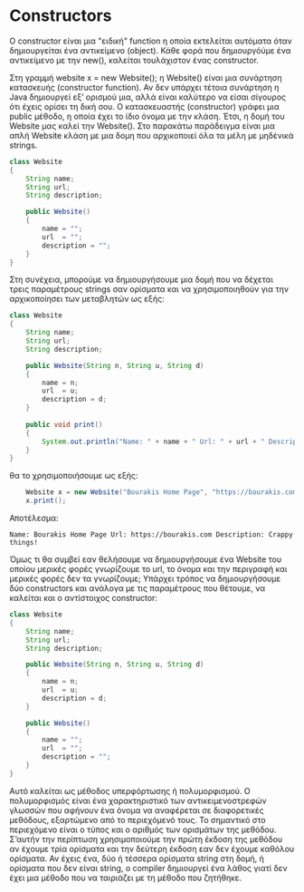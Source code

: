 # Constructors
Ο constructor είναι μια "ειδική" function η οποία εκτελείται αυτόματα όταν δημιουργείται ένα αντικείμενο (object). Κάθε φορά που δημιουργόύμε ένα αντικείμενο με την new(), καλείται τουλάχιστον ένας constructor.

Στη γραμμή website x = new Website(); η Website() είναι μια συνάρτηση κατασκευής (constructor function). Αν δεν υπάρχει τέτοια συνάρτηση η Java δημιουργεί εξ’ ορισμού μια, αλλά είναι καλύτερο να είσαι σίγουρος ότι έχεις ορίσει τη δική σου. Ο κατασκευαστής (constructor) γράφει μια public μέθοδο, η οποία έχει το ίδιο όνομα με την κλάση. Έτσι, η δομή του Website μας καλεί την Website(). Στο παρακάτω παράδειγμα είναι μια απλή Website κλάση με μια δομη που αρχικοποιεί όλα τα μέλη με μηδένικά strings.

```java
class Website 
{
    String name;
    String url;
    String description;

    public Website() 
    {
        name = ""; 
        url  = "";
        description = "";
    }
}
```

Στη συνέχεια, μπορούμε να δημιουργήσουμε μια δομή που να δέχεται τρεις παραμέτρους strings σαν ορίσματα και να χρησιμοποιηθούν για την αρχικοποίησει των μεταβλητών ως εξής:

```java
class Website 
{
    String name;
    String url;
    String description;

    public Website(String n, String u, String d) 
    {
        name = n; 
        url  = u;
        description = d;
    }
    
    public void print()
    {
        System.out.println("Name: " + name + " Url: " + url + " Description: " + description);
    }
}
```

θα το χρησιμοποιήσουμε ως εξής:

```java
    Website x = new Website("Bourakis Home Page", "https://bourakis.com", "Crappy things!");
    x.print();
```

Αποτέλεσμα:
```
Name: Bourakis Home Page Url: https://bourakis.com Description: Crappy things!
```

Όμως τι θα συμβεί εαν θελήσουμε να δημιουργήσουμε ένα Website του οποίου μερικές φορές γνωρίζουμε το url, το όνομα και την περιγραφή και μερικές φορές δεν τα γνωρίζουμε; Υπάρχει τρόπος να δημιουργήσουμε δύο constructors και ανάλογα με τις παραμέτρους που θέτουμε, να καλείται και ο αντίστοιχος constructor:

```java
class Website 
{
    String name;
    String url;
    String description;

    public Website(String n, String u, String d) 
    {
        name = n; 
        url  = u;
        description = d;
    }

    public Website() 
    {
        name = ""; 
        url  = "";
        description = "";
    }
}
```

Αυτό καλείται ως μέθοδος υπερφόρτωσης ή πολυμορφισμού. Ο πολυμορφισμός είναι ένα χαρακτηριστικό των αντικειμενοστρεφών γλωσσών που αφήνουν ένα όνομα να αναφέρεται σε διαφορετικές μεθόδους, εξαρτώμενο από το περιεχόμενό τους. Το σημαντικό στο περιεχόμενο είναι ο τύπος και ο αριθμός των ορισμάτων της μεθόδου. Σ’αυτήν την περίπτωση χρησιμοποιούμε την πρώτη έκδοση της μεθόδου αν έχουμε τρία ορίσματα και την δεύτερη έκδοση εαν δεν έχουμε καθόλου ορίσματα. Αν έχεις ένα, δύο ή τέσσερα ορίσματα string στη δομή, ή ορίσματα που δεν είναι string, ο compiler δημιουργεί ένα λάθος γιατί δεν έχει μια μέθοδο που να ταιριάζει με τη μέθοδο που ζητήθηκε.

 
